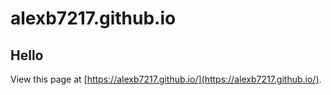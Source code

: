 # alexb7217.github.io
## Hello

View this page at [https://alexb7217.github.io/](https://alexb7217.github.io/).
